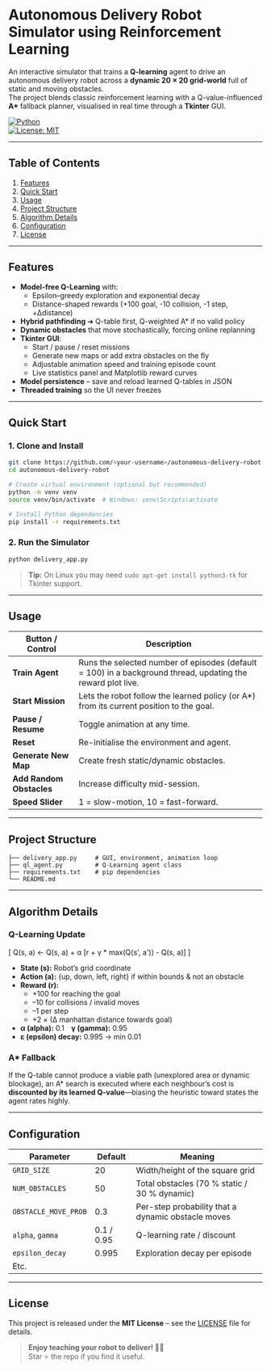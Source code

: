 
# Autonomous Delivery Robot Simulator using Reinforcement Learning


An interactive simulator that trains a **Q-learning** agent to drive an autonomous delivery robot across a **dynamic 20 × 20 grid-world** full of static and moving obstacles.  
The project blends classic reinforcement learning with a Q-value-influenced **A\*** fallback planner, visualised in real time through a **Tkinter** GUI.

[![Python](https://img.shields.io/badge/python-3.8%2B-blue.svg)](https://www.python.org/)  
[![License: MIT](https://img.shields.io/badge/License-MIT-yellow.svg)](LICENSE)

---

## Table of Contents
1. [Features](#features)  
2. [Quick Start](#quick-start)  
3. [Usage](#usage)  
4. [Project Structure](#project-structure)  
5. [Algorithm Details](#algorithm-details)  
6. [Configuration](#configuration)  
7. [License](#license)  

---

## Features
- **Model-free Q-Learning** with:
  - Epsilon–greedy exploration and exponential decay  
  - Distance-shaped rewards (+100 goal, -10 collision, -1 step, +Δdistance)  
- **Hybrid pathfinding** ➜ Q-table first, Q-weighted A\* if no valid policy  
- **Dynamic obstacles** that move stochastically, forcing online replanning  
- **Tkinter GUI**:
  - Start / pause / reset missions  
  - Generate new maps or add extra obstacles on the fly  
  - Adjustable animation speed and training episode count  
  - Live statistics panel and Matplotlib reward curves  
- **Model persistence** – save and reload learned Q-tables in JSON  
- **Threaded training** so the UI never freezes

---

## Quick Start

### 1. Clone and Install
```bash
git clone https://github.com/<your-username>/autonomous-delivery-robot.git
cd autonomous-delivery-robot

# Create virtual environment (optional but recommended)
python -m venv venv
source venv/bin/activate  # Windows: venv\Scripts\activate

# Install Python dependencies
pip install -r requirements.txt
```

### 2. Run the Simulator
```bash
python delivery_app.py
```

> **Tip:** On Linux you may need `sudo apt-get install python3-tk` for Tkinter support.

---

## Usage

| Button / Control | Description |
|------------------|-------------|
| **Train Agent**  | Runs the selected number of episodes (default = 100) in a background thread, updating the reward plot live. |
| **Start Mission**| Lets the robot follow the learned policy (or A\*) from its current position to the goal. |
| **Pause / Resume** | Toggle animation at any time. |
| **Reset** | Re-initialise the environment and agent. |
| **Generate New Map** | Create fresh static/dynamic obstacles. |
| **Add Random Obstacles** | Increase difficulty mid-session. |
| **Speed Slider** | 1 = slow-motion, 10 = fast-forward. |

---

## Project Structure
```text
├── delivery_app.py     # GUI, environment, animation loop
├── ql_agent.py         # Q-Learning agent class
├── requirements.txt    # pip dependencies
└── README.md
```

---

## Algorithm Details

### Q-Learning Update  
\[
Q(s, a) ← Q(s, a) + α [r + γ * max(Q(s', a')) - Q(s, a)]
\]

* **State (s):** Robot’s grid coordinate  
* **Action (a):** {up, down, left, right} if within bounds & not an obstacle  
* **Reward (r):**  
  * +100 for reaching the goal  
  * –10 for collisions / invalid moves  
  * –1 per step  
  * +2 × (Δ manhattan distance towards goal)  
* **α (alpha):** 0.1 **γ (gamma):** 0.95  
* **ε (epsilon) decay:** 0.995 → min 0.01

### A\* Fallback  
If the Q-table cannot produce a viable path (unexplored area or dynamic blockage), an A\* search is executed where each neighbour’s cost is **discounted by its learned Q-value**—biasing the heuristic toward states the agent rates highly.

---

## Configuration

| Parameter | Default | Meaning |
|-----------|---------|---------|
| `GRID_SIZE` | 20 | Width/height of the square grid |
| `NUM_OBSTACLES` | 50 | Total obstacles (70 % static / 30 % dynamic) |
| `OBSTACLE_MOVE_PROB` | 0.3 | Per-step probability that a dynamic obstacle moves |
| `alpha`, `gamma` | 0.1 / 0.95 | Q-learning rate / discount |
| `epsilon_decay` | 0.995 | Exploration decay per episode |
| Etc. |

---

## License

This project is released under the **MIT License** – see the [LICENSE](LICENSE) file for details.


> **Enjoy teaching your robot to deliver! 🚚🤖**  
> Star ⭐ the repo if you find it useful.
